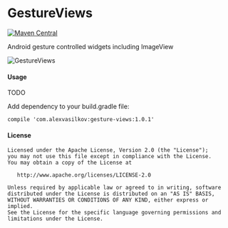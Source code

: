 GestureViews
============

[![Maven Central](https://maven-badges.herokuapp.com/maven-central/com.alexvasilkov/gesture-views/badge.svg)](https://maven-badges.herokuapp.com/maven-central/com.alexvasilkov/gesture-views)

Android gesture controlled widgets including ImageView

![GestureViews](https://raw.github.com/alexvasilkov/GestureViews/master/sample/graphics/logo_small.png)

#### Usage ####

TODO

Add dependency to your build.gradle file:

    compile 'com.alexvasilkov:gesture-views:1.0.1'


#### License ####

    Licensed under the Apache License, Version 2.0 (the "License");
    you may not use this file except in compliance with the License.
    You may obtain a copy of the License at

       http://www.apache.org/licenses/LICENSE-2.0

    Unless required by applicable law or agreed to in writing, software
    distributed under the License is distributed on an "AS IS" BASIS,
    WITHOUT WARRANTIES OR CONDITIONS OF ANY KIND, either express or implied.
    See the License for the specific language governing permissions and
    limitations under the License.
